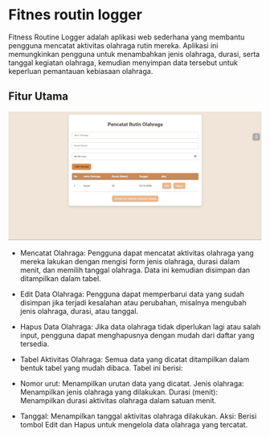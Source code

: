 # Fitnes routin logger 
Fitness Routine Logger adalah aplikasi web sederhana yang membantu pengguna mencatat aktivitas olahraga rutin mereka. Aplikasi ini memungkinkan pengguna untuk menambahkan jenis olahraga, durasi, serta tanggal kegiatan olahraga, kemudian menyimpan data tersebut untuk keperluan pemantauan kebiasaan olahraga.

## Fitur Utama

![pencatatan-olahraga](web-7.png)

- Mencatat Olahraga: Pengguna dapat mencatat aktivitas olahraga yang mereka lakukan dengan mengisi form jenis olahraga, durasi dalam menit, dan memilih tanggal olahraga. Data ini kemudian disimpan dan ditampilkan dalam tabel.

- Edit Data Olahraga: Pengguna dapat memperbarui data yang sudah disimpan jika terjadi kesalahan atau perubahan, misalnya mengubah jenis olahraga, durasi, atau tanggal.

- Hapus Data Olahraga: Jika data olahraga tidak diperlukan lagi atau salah input, pengguna dapat menghapusnya dengan mudah dari daftar yang tersedia.

- Tabel Aktivitas Olahraga: Semua data yang dicatat ditampilkan dalam bentuk tabel yang mudah dibaca. Tabel ini berisi:

- Nomor urut: Menampilkan urutan data yang dicatat.
Jenis olahraga: Menampilkan jenis olahraga yang dilakukan.
Durasi (menit): Menampilkan durasi aktivitas olahraga dalam satuan menit.
- Tanggal: Menampilkan tanggal aktivitas olahraga dilakukan.
Aksi: Berisi tombol Edit dan Hapus untuk mengelola data olahraga yang tercatat.